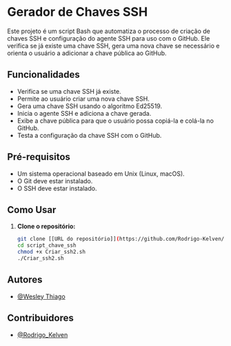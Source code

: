 # Gerador de Chaves SSH

Este projeto é um script Bash que automatiza o processo de criação de chaves SSH e configuração do agente SSH para uso com o GitHub. Ele verifica se já existe uma chave SSH, gera uma nova chave se necessário e orienta o usuário a adicionar a chave pública ao GitHub.

## Funcionalidades

- Verifica se uma chave SSH já existe.
- Permite ao usuário criar uma nova chave SSH.
- Gera uma chave SSH usando o algoritmo Ed25519.
- Inicia o agente SSH e adiciona a chave gerada.
- Exibe a chave pública para que o usuário possa copiá-la e colá-la no GitHub.
- Testa a configuração da chave SSH com o GitHub.

## Pré-requisitos

- Um sistema operacional baseado em Unix (Linux, macOS).
- O Git deve estar instalado.
- O SSH deve estar instalado.

## Como Usar

1. **Clone o repositório:**
   ```bash
   git clone [[URL do repositório]](https://github.com/Rodrigo-Kelven/script_chave_ssh
   cd script_chave_ssh
   chmod +x Criar_ssh2.sh
   ./Criar_ssh2.sh

## Autores
- [@Wesley Thiago](https://github.com/Wesley0071)

## Contribuidores
- [@Rodrigo_Kelven](https://github.com/Rodrigo-Kelven)

